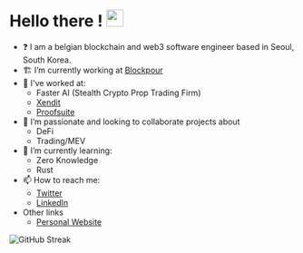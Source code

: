 # Hello there ! <img src="https://raw.githubusercontent.com/MartinHeinz/MartinHeinz/master/wave.gif" width="30px">

<!--

Here are some ideas to get you started:

- 🔭 I’m currently working on ...
- 🌱 I’m currently learning ...
- 👯 I’m looking to collaborate on ...
- 🤔 I’m looking for help with ...
- 💬 Ask me about ...
- 📫 How to reach me: ...
- 😄 Pronouns: ...
- ⚡ Fun fact: ...
-->

- :question: I am a belgian blockchain and web3 software engineer based in Seoul, South Korea. 
- 🏗️ I’m currently working at [Blockpour](https://www.blockpour.com/)
- 💼 I've worked at:
  - Faster AI (Stealth Crypto Prop Trading Firm)
  - [Xendit](https://www.xendit.co/en/)
  - [Proofsuite](https://github.com/proofsuite)
- 🔭 I’m passionate and looking to collaborate projects about
  - DeFi
  - Trading/MEV
- 🌱 I’m currently learning:
  - Zero Knowledge 
  - Rust
- 📫 How to reach me:
  - [Twitter](https://twitter.com/dvisacker)
  - [LinkedIn](https://www.linkedin.com/in/david-van-isacker/)
- Other links
  - [Personal Website](https://www.davidvanisacker.com/)

![GitHub Streak](https://github-readme-streak-stats.herokuapp.com/?user=dvisacker)
